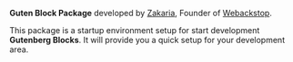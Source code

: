 **Guten Block Package** developed by [Zakaria](https://devzakaria.xyz), Founder of [Webackstop](https://webackstop.com). 

This package is a startup environment setup for start development **Gutenberg Blocks**. It will provide you a quick setup for your development area. 
